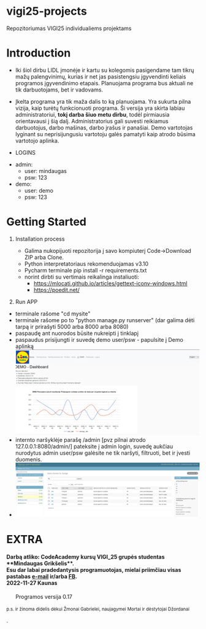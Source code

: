 # vigi25-projects
Repozitoriumas VIGI25 individualiems projektams

# Introduction
- Iki šiol dirbu LIDL įmonėje ir kartu su kolegomis pasigendame tam tikrų mažų palengvinimų, kurias ir net jas pasistengsiu 
įgyvendinti keliais programos įgyvendinimo etapais. Planuojama programa bus aktuali ne tik darbuotojams, bet ir vadovams.

- Įkelta programa yra tik maža dalis to ką planuojama. Yra sukurta pilna vizija, kaip turėtų funkcionuoti programa.
Ši versija yra skirta labiau administratoriui, **tokį darba šiuo metu dirbu**, todėl pirmiausia orientavausi į šią dalį. 
Administratorius gali suvesti reikiamus darbuotojus, darbo mašinas, darbo įrašus ir panašiai.
Demo vartotojas lyginant su neprisijungusiu vartotoju galės pamatyti kaip atrodo būsima vartotojo aplinka.


- LOGINS
* admin:
   - user: mindaugas
   -  psw: 123
* demo:
   - user: demo
   -  psw: 123

# Getting Started

1. Installation process 
   * Galima nukopijuoti repozitorija į savo kompiuterį Code->Download ZIP arba Clone.  
   * Python interpretatoriaus rekomenduojamas v3.10
   * Pycharm terminale    pip install -r requirements.txt
   * norint dirbti su vertimais reikalinga instaliuoti:
        - https://mlocati.github.io/articles/gettext-iconv-windows.html
        - https://poedit.net/

3. Run APP 
* terminale rašome          "cd mysite"
* terminale rašome po to    "python manage.py runserver"     (dar galima  dėti tarpą ir prirašyti 5000 arba 8000 arba 8080)
* paspaudę ant nuorodos būsite nukreipti į tinklapį
* paspaudus prisijungti ir suvedę demo user/psw - papulsite į Demo aplinką 
![img_1.png](img_1.png)
* internto naršyklėje parašę /admin [pvz pilnai atrodo 127.0.0.1:8080/admin/] pateksite į admin login, suvedę 
aukčiau nurodytus admin user/psw galėsite ne tik naršyti, filtruoti, bet ir įvesti duomenis.
* ![img_2.png](img_2.png)


# EXTRA

  <h4> Darbą atliko: CodeAcademy kursų  VIGI_25 grupės studentas **Mindaugas Grikšelis**.
    </br> Esu dar labai pradedantysis programuotojas, mielai priimčiau visas pastabas <a href="mailto:mindaugas.grikselis@gmail.com? subject=LIDL mates">e-mail</a> ir/arba <a href="https://www.facebook.com/mindaugas.grikselis/?viewas=100000686899395&show_switched_toast=0&show_invite_to_follow=0&show_switched_tooltip=0&show_podcast_settings=0&show_community_transition=0&show_community_review_changes=0&show_community_rollback=0&show_follower_visibility_disclosure=0">FB</a>.
    <br> 2022-11-27 Kaunas</h4>
 </div>
<ul> Programos versija 0.17</ul>
<small> p.s. ir žinoma didelis dėkui Žmonai Gabrielei, naujagymei Mortai ir dėstytojai Džordanai</small>



.
